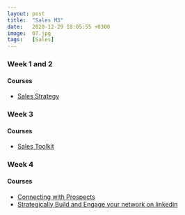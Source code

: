 ```yaml
---
layout: post
title:  "Sales M3"
date:   2020-12-29 18:05:55 +0300
image:  07.jpg
tags:   [Sales]
---
```

### Week 1 and 2
#### Courses
* [Sales Strategy](https://www.coursera.org/learn/sales-strategy)

### Week 3
#### Courses
* [Sales Toolkit](https://www.coursera.org/learn/toolkit-sales-process)

### Week 4
#### Courses
* [Connecting with Prospects](https://www.coursera.org/learn/connecting-with-sales-prospects)
* [Strategically Build and Engage your network on linkedin](https://www.coursera.org/projects/strategically-build-and-engage-your-network-on-linkedin)


[jekyll-docs]: https://jekyllrb.com/docs/home
[jekyll-gh]:   https://github.com/jekyll/jekyll
[jekyll-talk]: https://talk.jekyllrb.com/
